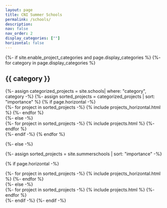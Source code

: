 ```yaml
---
layout: page
title: CNI Summer Schools
permalink: /schools/
description: 
nav: false
nav_order: 2
display_categories: [""]
horizontal: false
---
```


<!-- <div id="summer-school-poster">
  <div class="container">

  </div>
</div>

<button class="btn print" onclick="printDiv('newsletter','Title')"><span class="glyphicon glyphicon-print" aria-hidden="true"></span> Print</button> -->




<!-- <div>
  <img width="100%" src="/assets/img/summerschool/Summer School.png"/>
</div> -->






<!-- pages/projects.md -->
<div class="projects">
{%- if site.enable_project_categories and page.display_categories %}
  <!-- Display categorized projects -->
  {%- for category in page.display_categories %}
  <h2 class="category">{{ category }}</h2>
  {%- assign categorized_projects = site.schools| where: "category", category -%}
  {%- assign sorted_projects = categorized_projects | sort: "importance" %}
  <!-- Generate cards for each project -->
  {% if page.horizontal -%}
  <div class="container">
    <div class="row row-cols-2">
    {%- for project in sorted_projects -%}
      {% include projects_horizontal.html %}
    {%- endfor %}
    </div>
  </div>
  {%- else -%}
  <div class="grid">
    {%- for project in sorted_projects -%}
      {% include projects.html %}
    {%- endfor %}
  </div>
  {%- endif -%}
  {% endfor %}

{%- else -%}
<!-- Display projects without categories -->
  {%- assign sorted_projects = site.summerschools | sort: "importance" -%}
  <!-- Generate cards for each project -->
  {% if page.horizontal -%}
  <div class="container">
    <div class="row row-cols-2">
    {%- for project in sorted_projects -%}
      {% include projects_horizontal.html %}
    {%- endfor %}
    </div>
  </div>
  {%- else -%}
  <div class="grid">
    {%- for project in sorted_projects -%}
      {% include projects.html %}
    {%- endfor %}
  </div>
  {%- endif -%}
{%- endif -%}
</div>








<!-- 
<div>
  <img width="25%" src="/assets/img/summerschool/2023-summer-school-registration-form.png"/>
</div> -->
